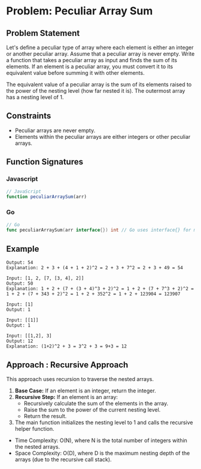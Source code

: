 # Problem: Peculiar Array Sum

## Problem Statement

Let's define a peculiar type of array where each element is either an integer or another peculiar array. Assume that a peculiar array is never empty. Write a function that takes a peculiar array as input and finds the sum of its elements. If an element is a peculiar array, you must convert it to its equivalent value before summing it with other elements.

The equivalent value of a peculiar array is the sum of its elements raised to the power of the nesting level (how far nested it is). The outermost array has a nesting level of 1.

## Constraints

*   Peculiar arrays are never empty.
*   Elements within the peculiar arrays are either integers or other peculiar arrays.

## Function Signatures

### Javascript
```javascript
// JavaScript
function peculiarArraySum(arr)
```

### Go
```go
// Go
func peculiarArraySum(arr interface{}) int // Go uses interface{} for mixed types
```

## Example
```Input: [2, 3, [4, 1, 2]]
Output: 54
Explanation: 2 + 3 + (4 + 1 + 2)^2 = 2 + 3 + 7^2 = 2 + 3 + 49 = 54

Input: [1, 2, [7, [3, 4], 2]]
Output: 50
Explanation: 1 + 2 + (7 + (3 + 4)^3 + 2)^2 = 1 + 2 + (7 + 7^3 + 2)^2 = 1 + 2 + (7 + 343 + 2)^2 = 1 + 2 + 352^2 = 1 + 2 + 123904 = 123907

Input: [1]
Output: 1

Input: [[1]]
Output: 1

Input: [[1,2], 3]
Output: 12
Explanation: (1+2)^2 + 3 = 3^2 + 3 = 9+3 = 12
```

## Approach : Recursive Approach

This approach uses recursion to traverse the nested arrays.

1.  **Base Case:** If an element is an integer, return the integer.
2.  **Recursive Step:** If an element is an array:
    *   Recursively calculate the sum of the elements in the array.
    *   Raise the sum to the power of the current nesting level.
    *   Return the result.
3.  The main function initializes the nesting level to 1 and calls the recursive helper function.

*   Time Complexity: O(N), where N is the total number of integers within the nested arrays.
*   Space Complexity: O(D), where D is the maximum nesting depth of the arrays (due to the recursive call stack).
